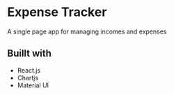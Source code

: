 # Expense Tracker

A single page app for managing incomes and expenses

## Buillt with

- React.js
- Chartjs
- Material UI
